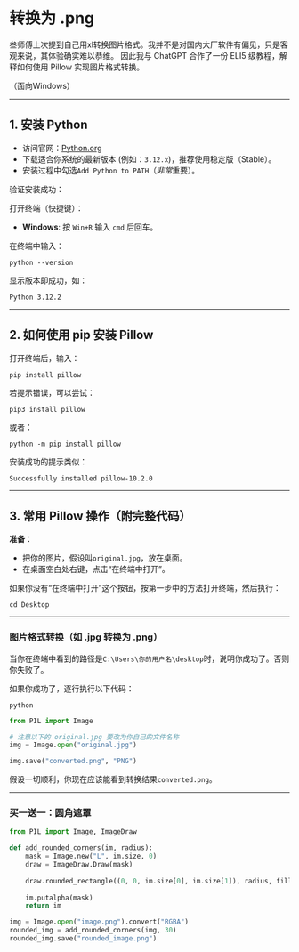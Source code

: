 # 转换为 .png

叁师傅上次提到自己用xl转换图片格式。我并不是对国内大厂软件有偏见，只是客观来说，其体验确实难以恭维。
因此我与 ChatGPT 合作了一份 ELI5 级教程，解释如何使用 Pillow 实现图片格式转换。

（面向Windows）

---

## 1\. 安装 Python

- 访问官网：[Python.org](https://www.python.org/)
- 下载适合你系统的最新版本 (例如：`3.12.x`)，推荐使用稳定版（Stable）。
- 安装过程中勾选`Add Python to PATH`（*非常*重要）。

验证安装成功：

打开终端（快捷键）：

- **Windows**: 按 `Win+R` 输入 `cmd` 后回车。

在终端中输入：

```shell
python --version
```

显示版本即成功，如：

```
Python 3.12.2
```

---

## 2\. 如何使用 pip 安装 Pillow

打开终端后，输入：

```shell
pip install pillow
```

若提示错误，可以尝试：

```shell
pip3 install pillow
```

或者：

```shell
python -m pip install pillow
```

安装成功的提示类似：

```
Successfully installed pillow-10.2.0
```

---

## 3\. 常用 Pillow 操作（附完整代码）

**准备**：

- 把你的图片，假设叫`original.jpg`，放在桌面。
- 在桌面空白处右键，点击“在终端中打开”。

如果你没有“在终端中打开”这个按钮，按第一步中的方法打开终端，然后执行：

```shell
cd Desktop
```

---

### 图片格式转换（如 .jpg 转换为 .png）

当你在终端中看到的路径是`C:\Users\你的用户名\desktop`时，说明你成功了。否则你失败了。

如果你成功了，逐行执行以下代码：

```shell
python
```

```python
from PIL import Image
```

```python
# 注意以下的 original.jpg 要改为你自己的文件名称
img = Image.open("original.jpg")
```

```python
img.save("converted.png", "PNG")
```

假设一切顺利，你现在应该能看到转换结果`converted.png`。

---

### 买一送一：圆角遮罩

```python
from PIL import Image, ImageDraw

def add_rounded_corners(im, radius):
    mask = Image.new("L", im.size, 0)
    draw = ImageDraw.Draw(mask)
    
    draw.rounded_rectangle((0, 0, im.size[0], im.size[1]), radius, fill=255)
    
    im.putalpha(mask)
    return im

img = Image.open("image.png").convert("RGBA")
rounded_img = add_rounded_corners(img, 30)
rounded_img.save("rounded_image.png")

```
